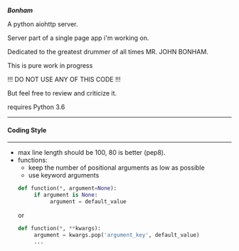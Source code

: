 ***Bonham***

A python aiohttp server.

Server part of a single page app i'm working on.

Dedicated to the greatest drummer of all times MR. JOHN BONHAM.

This is pure work in progress

!!! DO NOT USE ANY OF THIS CODE !!!

But feel free to review and criticize it.

requires Python 3.6

---
#### Coding Style
---
- max line length should be 100, 80 is better (pep8).
- functions:
   - keep the number of positional arguments as low as possible
   - use keyword arguments
    ```python
    def function(*, argument=None):
         if argument is None:
              argument = default_value
    ```
    or
    ```python
    def function(*, **kwargs):
         argument = kwargs.pop('argument_key', default_value)
         ...
    ```


